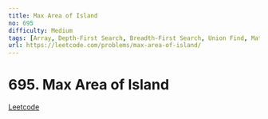 ```yaml
---
title: Max Area of Island
no: 695
difficulty: Medium
tags: [Array, Depth-First Search, Breadth-First Search, Union Find, Matrix]
url: https://leetcode.com/problems/max-area-of-island/
---
```


# 695. Max Area of Island

[Leetcode](https://leetcode.com/problems/max-area-of-island/)

